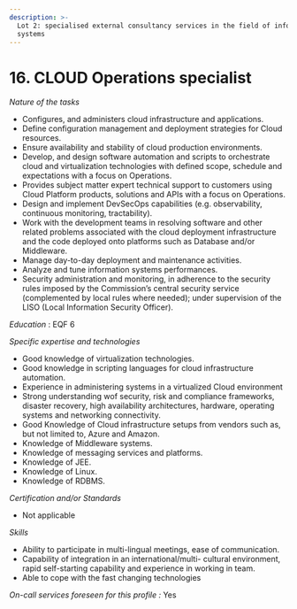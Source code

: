 ```yaml
---
description: >-
  Lot 2: specialised external consultancy services in the field of information
  systems
---
```


# 16. CLOUD Operations specialist

_Nature of the tasks_

* Configures, and administers cloud infrastructure and applications.
* Define configuration management and deployment strategies for Cloud resources.
* Ensure availability and stability of cloud production environments.
* Develop, and design software automation and scripts to orchestrate cloud and virtualization technologies with defined scope, schedule and expectations with a focus on Operations.
* Provides subject matter expert technical support to customers using Cloud Platform products, solutions and APIs with a focus on Operations.
* Design and implement DevSecOps capabilities (e.g. observability, continuous monitoring, tractability).
* Work with the development teams in resolving software and other related problems associated with the cloud deployment infrastructure and the code deployed onto platforms such as Database and/or Middleware.
* Manage day-to-day deployment and maintenance activities.
* Analyze and tune information systems performances.
* Security administration and monitoring, in adherence to the security rules imposed by the Commission’s central security service (complemented by local rules where needed); under supervision of the LISO (Local Information Security Officer).

_Education_ : EQF 6

_Specific expertise and technologies_

* Good knowledge of virtualization technologies.
* Good knowledge in scripting languages for cloud infrastructure automation.
* Experience in administering systems in a virtualized Cloud environment
* Strong understanding wof security, risk and compliance frameworks, disaster recovery, high availability architectures, hardware, operating systems and networking connectivity.
* Good Knowledge of Cloud infrastructure setups from vendors such as, but not limited to, Azure and Amazon.
* Knowledge of Middleware systems.
* Knowledge of messaging services and platforms.
* Knowledge of JEE.
* Knowledge of Linux.
* Knowledge of RDBMS.

_Certification and/or Standards_

* Not applicable

_Skills_

* Ability to participate in multi-lingual meetings, ease of communication.
* Capability of integration in an international/multi- cultural environment, rapid self-starting capability and experience in working in team.
* Able to cope with the fast changing technologies

_On-call services foreseen for this profile :_ Yes
